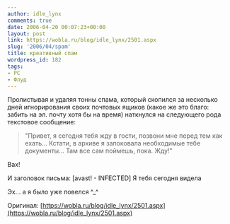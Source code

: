 ```yaml
---
author: idle_lynx
comments: true
date: 2006-04-20 00:07:23+00:00
layout: post
link: https://wobla.ru/blog/idle_lynx/2501.aspx
slug: '2006/04/spam'
title: креативный спам
wordpress_id: 182
tags:
- PC
- Флуд
---
```


Пролистывая и удаляя тонны спама, который скопился за несколько дней игнорирования своих почтовых ящиков (какое же это благо: забить на эл. почту хотя бы на время) наткнулся на следующего рода текстовое сообщение:

> "Привет, я сегодня тебя жду в гости, позвони мне перед тем как ехать... Кстати, в архиве я запоковала необходимые тебе документы... Там все сам поймешь, пока. Жду!"

Вах!

И заголовок письма: [avast! - INFECTED] Я тебя сегодня видела

Эх... а я было уже повелся ^_^

Оригинал: [https://wobla.ru/blog/idle_lynx/2501.aspx](https://wobla.ru/blog/idle_lynx/2501.aspx)

